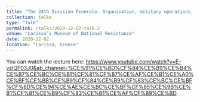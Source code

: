 ```yaml
---
title: "The 24th Division Pinerolo. Organization, military operations, and war crimes"
collection: talks
type: "Talk"
permalink: /talks/2020-12-02-talk-2
venue: "Larissa’s Museum of National Resistance"
date: 2020-12-02
location: "Larissa, Greece"
---
```


You can watch the lecture here: https://www.youtube.com/watch?v=E-vzlQF03J0&ab_channel=%CE%91%CE%BD%CF%84%CE%B9%CE%B4%CE%B7%CE%BC%CE%B1%CF%81%CF%87%CE%AF%CE%B1%CE%A0%CE%BF%CE%BB%CE%B9%CF%84%CE%B9%CF%83%CE%BC%CE%BF%CF%8D%CE%94%CE%AE%CE%BC%CE%BF%CF%85%CE%9B%CE%B1%CF%81%CE%B9%CF%83%CE%B1%CE%AF%CF%89%CE%BD. 
